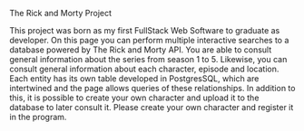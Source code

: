 The Rick and Morty Project

This project was born as my first FullStack Web Software to graduate as developer. On this page you can perform multiple interactive searches to a database powered by The Rick and Morty API. You are able to consult general information about the series from season 1 to 5. Likewise, you can consult general information about each character, episode and location. Each entity has its own table developed in PostgresSQL, which are intertwined and the page allows queries of these relationships. In addition to this, it is possible to create your own character and upload it to the database to later consult it. Please create your own character and register it in the program.
